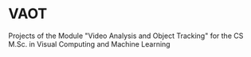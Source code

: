 # VAOT
Projects of the Module "Video Analysis and Object Tracking" for the CS M.Sc. in Visual Computing and Machine Learning
